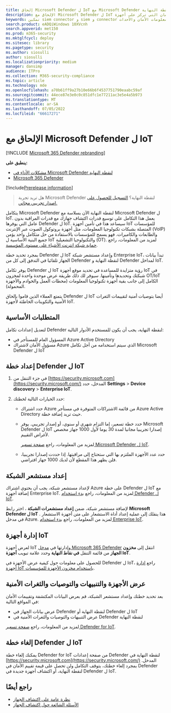 ```yaml
---
title: إلحاق Microsoft Defender ل IoT مع Microsoft Defender لنقطة النهاية
description: الإلحاق مع Microsoft Defender ل IoT للحصول على تقييمات الرؤية والأمان التي تركز على أجهزة IoT.
keywords: تمكين siem connector و siem و connector ومعلومات الأمان والأحداث
search.product: eADQiWindows 10XVcnh
search.appverid: met150
ms.prod: m365-security
ms.mktglfcycl: deploy
ms.sitesec: library
ms.pagetype: security
ms.author: siosulli
author: siosulli
ms.localizationpriority: medium
manager: dansimp
audience: ITPro
ms.collection: M365-security-compliance
ms.topic: article
ms.technology: mde
ms.openlocfilehash: a70b61ff9a27b10e66b6f4537751790eaabc59af
ms.sourcegitcommit: 44ece87e3e0c0c851dfc1e77211ac3e5e4a5b973
ms.translationtype: MT
ms.contentlocale: ar-SA
ms.lasthandoff: 07/05/2022
ms.locfileid: "66617271"
---
```

# <a name="onboard-with-microsoft-defender-for-iot"></a>الإلحاق مع Microsoft Defender ل IoT

[!INCLUDE [Microsoft 365 Defender rebranding](../../includes/microsoft-defender.md)]

**ينطبق على:**

- [مشكلات الأداء في Microsoft Defender لنقطة النهاية](https://go.microsoft.com/fwlink/?linkid=2154037)
- [Microsoft 365 Defender](https://go.microsoft.com/fwlink/?linkid=2118804)

[!include[Prerelease information](../../includes/prerelease.md)]

> هل تريد تجربة Microsoft Defender لنقطة النهاية؟ [التسجيل للحصول على إصدار تجريبي مجاني.](https://signup.microsoft.com/create-account/signup?products=7f379fee-c4f9-4278-b0a1-e4c8c2fcdf7e&ru=https://aka.ms/MDEp2OpenTrial?ocid=docs-wdatp-enablesiem-abovefoldlink)

يتكامل Microsoft Defender لنقطة النهاية الآن بسلاسة مع Microsoft Defender ل IoT. يعمل هذا التكامل على توسيع قدرات اكتشاف جهازك مع قدرات المراقبة بدون عامل التي يوفرها Defender ل IoT. سيساعد هذا في تأمين أجهزة IoT للمؤسسات المتصلة بشبكات تكنولوجيا المعلومات، مثل أجهزة بروتوكول الصوت عبر الإنترنت (VoIP) والطابعات والكاميرات. فهو يسمح للمؤسسات بالاستفادة من حل متكامل واحد يؤمن جميع البنية الأساسية ل IoT والتكنولوجيا التشغيلية (OT). لمزيد من المعلومات، راجع [حماية شبكة إنترنت الأشياء على مستوى المؤسسة](/azure/defender-for-iot/organizations/overview-eiot).

بمجرد تحديد خطة Defender ل IoT وإعداد مستشعر شبكة Enterprise IoT، تبدأ بيانات الجهاز تلقائيا في التدفق إلى كل من Defender لنقطة النهاية و Defender لمداخل IoT. 

يوفر تكامل Defender ل IoT رؤية متزايدة للمساعدة في تحديد موقع أجهزة IoT في شبكتك وتحديدها وتأمينها. سيوفر لك ذلك طريقة عرض موحدة واحدة لمخزون OT/IoT الكامل إلى جانب بقية أجهزة تكنولوجيا المعلومات (محطات العمل والخوادم والأجهزة المحمولة).

يتمتع العملاء الذين قاموا بإلحاق Defender ل IoT أيضا بتوصيات أمنية لتقييمات الثغرات الأمنية والتكوينات الخاطئة لأجهزة IoT.

## <a name="prerequisites"></a>المتطلبات الأساسية

لتعديل إعدادات تكامل Defender لنقطة النهاية، يجب أن يكون للمستخدم الأدوار التالية:

- المسؤول العام للمستأجر في Azure Active Directory
- مسؤول الأمان لاشتراك Azure الذي سيتم استخدامه من أجل تكامل Microsoft Defender ل IoT

## <a name="onboard-a-defender-for-iot-plan"></a>إعداد خطة Defender ل IoT

1. في جزء التنقل من [https://security.microsoft.com](https://security.microsoft.com/) المدخل، حدد **Settings** \> **Device discovery** \> **Enterprise IoT**.

1. حدد الخيارات التالية لخطتك:

   - حدد اشتراك Azure من قائمة الاشتراكات المتوفرة في مستأجر Azure Active Directory حيث تريد إضافة خطة.

   - حدد خطة تسعير، إما التزام شهري أو سنوي، أو إصدار تجريبي. يوفر Microsoft Defender ل IoT إصدارا تجريبيا مجانيا لمدة 30 يوما لأول 1000 جهاز مخصص لأغراض التقييم.

      لمزيد من المعلومات، راجع [صفحة تسعير Microsoft Defender ل IoT](https://azure.microsoft.com/pricing/details/iot-defender/).
   
   - حدد عدد الأجهزة الملتزم بها التي ستحتاج إلى مراقبتها. إذا حددت إصدارا تجريبيا، فلن يظهر هذا المقطع لأن لديك 1000 جهاز افتراضي.

## <a name="set-up-a-network-sensor"></a>إعداد مستشعر الشبكة

لإعداد مستشعر شبكة، يجب أن يحتوي اشتراك Azure على خطة Defender ل IoT مع إضافة أجهزة Enterprise IoT. لمزيد من المعلومات، راجع [بدء استخدام Defender ل IoT](/azure/defender-for-iot/organizations/getting-started).

لإضافة مستشعر شبكة، ضمن **إعداد مستشعرات الشبكة** ، اختر رابط **Microsoft Defender ل IoT** . هذا ينقلك إلى عملية إعداد أداة الاستشعار على متن أجهزة الاستشعار في مدخل Azure. لمزيد من المعلومات، راجع [بدء استخدام Enterprise IoT](/azure/defender-for-iot/organizations/tutorial-getting-started-eiot-sensor).

## <a name="managing-your-iot-devices"></a>إدارة أجهزة IoT

لعرض أجهزة IoT وإدارتها في [مدخل Microsoft 365 Defender](https://security.microsoft.com/) انتقل إلى **مخزون الجهاز** من قائمة التنقل **في نقاط النهاية** وحدد علامة تبويب **أجهزة IoT**.

للحصول على معلومات حول كيفية عرض الأجهزة في Defender ل IoT، راجع [إدارة أجهزة IoT باستخدام مخزون الأجهزة للمؤسسات](/azure/defender-for-iot/organizations/how-to-manage-device-inventory-for-organizations).


## <a name="view-devices-alerts-recommendations-and-vulnerabilities"></a>عرض الأجهزة والتنبيهات والتوصيات والثغرات الأمنية

بعد تحديد خطتك وإعداد مستشعر الشبكة، قم بعرض البيانات المكتشفة وتقييمات الأمان في المواقع التالية:

- عرض بيانات الجهاز في Defender لنقطة النهاية أو Defender ل IoT
- عرض التنبيهات والتوصيات والثغرات الأمنية في Defender لنقطة النهاية

لمزيد من المعلومات، راجع [صفحة تسعير Defender for IoT](https://azure.microsoft.com/pricing/details/iot-defender/). 

## <a name="cancel-your-defender-for-iot-plan"></a>إلغاء خطة Defender ل IoT

يمكنك إلغاء خطة Defender for IoT من صفحة إعدادات Defender لنقطة النهاية في [https://security.microsoft.com](https://security.microsoft.com/) المدخل. بمجرد إلغاء خطتك، يتوقف التكامل ولن تحصل على قيمة تقييم الأمان في Defender لنقطة النهاية، أو اكتشاف أجهزة جديدة في Defender ل IoT.

## <a name="see-also"></a>راجع أيضًا

- [نظرة عامة على اكتشاف الجهاز](configure-device-discovery.md)
- [الأسئلة الشائعة حول اكتشاف الجهاز](device-discovery-faq.md)
